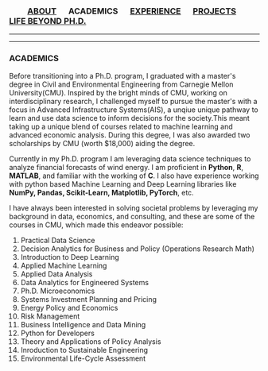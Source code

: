 ### &emsp;&emsp; [ABOUT](./index.md)  &emsp; ACADEMICS &emsp; [EXPERIENCE](./profexp.md) &emsp; [PROJECTS](./projects) &emsp; [LIFE BEYOND PH.D.](./extraCurricular.md)

-------  

------- 
### ACADEMICS
Before transitioning into a Ph.D. program, I graduated with a master's degree in Civil and Environmental Engineering from Carnegie Mellon University(CMU). Inspired by the bright minds of CMU, working on interdisciplinary research, I challenged myself to pursue the master's with a focus in Advanced Infrastructure Systems(AIS), a unqiue unique pathway to learn and use data science to inform decisions for the society.This meant taking up a unique blend of courses related to machine learning and advanced economic analysis. During this degree, I was also awarded two scholarships by CMU (worth $18,000) aiding the degree. 

Currently in my Ph.D. program I am leveraging data science techniques to analyze financial forecasts of wind energy. I am proficient in **Python**, **R**, **MATLAB**, and familiar with the working of **C**. I also have experience working with python based Machine Learning and Deep Learning libraries  like **NumPy, Pandas, Scikit-Learn, Matplotlib, PyTorch**, etc.

I have always been interested in solving societal problems by leveraging my background in data, economics, and consulting, and these are some of the courses in CMU, which made this endeavor possible:


1. Practical Data Science
2. Decision Analytics for Business and Policy (Operations Research Math)
3. Introduction to Deep Learning
4. Applied Machine Learning
5. Applied Data Analysis
6. Data Analytics for Engineered Systems
7. Ph.D. Microeconomics
8. Systems Investment Planning and Pricing
9. Energy Policy and Economics
10. Risk Management
11. Business Intelligence and Data Mining
12. Python for Developers
13. Theory and Applications of Policy Analysis
14. Inroduction to Sustainable Engineering
15. Environmental Life-Cycle Assessment
